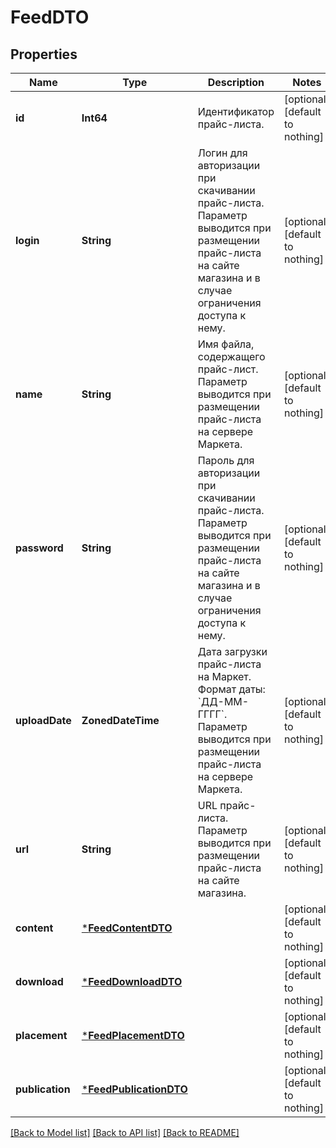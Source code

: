 # FeedDTO


## Properties
Name | Type | Description | Notes
------------ | ------------- | ------------- | -------------
**id** | **Int64** | Идентификатор прайс-листа. | [optional] [default to nothing]
**login** | **String** | Логин для авторизации при скачивании прайс-листа. Параметр выводится при размещении прайс-листа на сайте магазина и в случае ограничения доступа к нему.  | [optional] [default to nothing]
**name** | **String** | Имя файла, содержащего прайс-лист. Параметр выводится при размещении прайс-листа на сервере Маркета.  | [optional] [default to nothing]
**password** | **String** | Пароль для авторизации при скачивании прайс-листа. Параметр выводится при размещении прайс-листа на сайте магазина и в случае ограничения доступа к нему.  | [optional] [default to nothing]
**uploadDate** | **ZonedDateTime** | Дата загрузки прайс-листа на Маркет.  Формат даты: &#x60;ДД-ММ-ГГГГ&#x60;.  Параметр выводится при размещении прайс-листа на сервере Маркета.  | [optional] [default to nothing]
**url** | **String** | URL прайс-листа. Параметр выводится при размещении прайс-листа на сайте магазина.  | [optional] [default to nothing]
**content** | [***FeedContentDTO**](FeedContentDTO.md) |  | [optional] [default to nothing]
**download** | [***FeedDownloadDTO**](FeedDownloadDTO.md) |  | [optional] [default to nothing]
**placement** | [***FeedPlacementDTO**](FeedPlacementDTO.md) |  | [optional] [default to nothing]
**publication** | [***FeedPublicationDTO**](FeedPublicationDTO.md) |  | [optional] [default to nothing]


[[Back to Model list]](../README.md#models) [[Back to API list]](../README.md#api-endpoints) [[Back to README]](../README.md)



